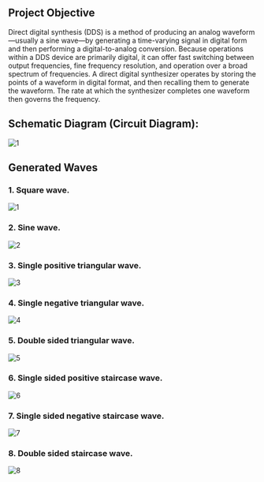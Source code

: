 ## Project Objective

Direct digital synthesis (DDS) is a method of producing an analog waveform—usually a sine
wave—by generating a time-varying signal in digital form and then performing a digital-to-analog
conversion. Because operations within a DDS device are primarily digital, it can offer fast
switching between output frequencies, fine frequency resolution, and operation over a broad
spectrum of frequencies. A direct digital synthesizer operates by storing the points of a
waveform in digital format, and then recalling them to generate the waveform. The rate at which
the synthesizer completes one waveform then governs the frequency.

## Schematic Diagram (Circuit Diagram):
![1](https://user-images.githubusercontent.com/101186125/197239007-7a587d08-1c18-4726-94d1-89fe3537e2c3.PNG)

## Generated Waves
### 1. Square wave.

![1](https://user-images.githubusercontent.com/101186125/197239574-f0e66049-f372-4bef-83e8-23dea5877d31.jpeg)

### 2. Sine wave.

![2](https://user-images.githubusercontent.com/101186125/197239584-a561b08f-a18b-4bc0-b76d-4995aac058a2.jpeg)

### 3. Single positive triangular wave.

![3](https://user-images.githubusercontent.com/101186125/197239597-13ea5aa7-7b13-4991-9381-ec43ea6c530e.jpeg)

### 4. Single negative triangular wave.

![4](https://user-images.githubusercontent.com/101186125/197239607-5a1d886e-da9e-4465-a6cd-95c3d2460707.jpeg)

### 5. Double sided triangular wave.

![5](https://user-images.githubusercontent.com/101186125/197239623-45d237c3-c86f-404b-9add-4888b9d59cf6.jpeg)

### 6. Single sided positive staircase wave.

![6](https://user-images.githubusercontent.com/101186125/197239639-8a8d442b-8c98-4c56-abe0-4bf3d359afee.jpeg)

### 7. Single sided negative staircase wave.

![7](https://user-images.githubusercontent.com/101186125/197239657-babc7144-849a-4ce7-a64d-74f7062d9983.jpeg)

### 8. Double sided staircase wave.

![8](https://user-images.githubusercontent.com/101186125/197239675-43e7b399-55d3-44ed-a680-74d67f2ec366.jpeg)
